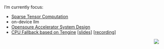 <!--
**LeiWang1999/LeiWang1999** is a ✨ _special_ ✨ repository because its `README.md` (this file) appears on your GitHub profile.

Here are some ideas to get you started:

- 🔭 I’m currently working on ...
- 🌱 I’m currently learning ...
- 👯 I’m looking to collaborate on ...
- 🤔 I’m looking for help with ...
- 💬 Ask me about ...
- 📫 How to reach me: ...
- 😄 Pronouns: ...
- ⚡ Fun fact: ...
-->


I’m currently focus:

  - [Sparse Tensor Computation](https://github.com/microsoft/SparTA/tree/nmsparse_artifact)
  - on-device llm
  - [Opensoure Accelerator System Design](https://github.com/LeiWang1999/ZYNQ-NVDLA) 
  - [CPU Fallback based on Tengine](https://github.com/OAID/Tengine) [[slides](https://github.com/LeiWang1999/ZYNQ-NVDLA/TengineTalk.pdf)] [[recording](https://www.bilibili.com/video/BV1z44y1478k)]

<img align="right" src="https://visitor-badge.glitch.me/badge?page_id=leiwang1999.leiwang1999">

